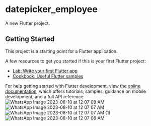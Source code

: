 # datepicker_employee

A new Flutter project.

## Getting Started

This project is a starting point for a Flutter application.

A few resources to get you started if this is your first Flutter project:

- [Lab: Write your first Flutter app](https://docs.flutter.dev/get-started/codelab)
- [Cookbook: Useful Flutter samples](https://docs.flutter.dev/cookbook)

For help getting started with Flutter development, view the
[online documentation](https://docs.flutter.dev/), which offers tutorials,
samples, guidance on mobile development, and a full API reference.
![WhatsApp Image 2023-08-10 at 12 07 08 AM](https://github.com/fazlerabbe/employee-details-information-with-provider/assets/58098907/0de70e11-8dda-4a81-bf13-efe8d12d74ea)
![WhatsApp Image 2023-08-10 at 12 07 07 AM](https://github.com/fazlerabbe/employee-details-information-with-provider/assets/58098907/66e56302-7fea-459e-b83b-d3852782b6e8)
![WhatsApp Image 2023-08-10 at 12 07 07 AM (1)](https://github.com/fazlerabbe/employee-details-information-with-provider/assets/58098907/a06b76d4-750a-4537-8413-bd5a5a5b9bfb)
![WhatsApp Image 2023-08-10 at 12 07 06 AM](https://github.com/fazlerabbe/employee-details-information-with-provider/assets/58098907/fbbed32b-2377-47a0-a9c5-62d844293d57)

